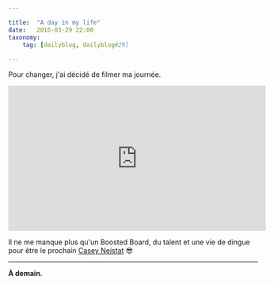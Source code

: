 ```yaml
---

title:  "A day in my life"
date:   2016-03-29 22:00
taxonomy:
    tag: [dailyblog, dailyblog#29]
    
---
```


Pour changer, j'ai décidé de filmer ma journée.

<iframe width="520" height="293" src="https://www.youtube.com/embed/-cnt7ag65Zc?rel=0&amp;showinfo=0" frameborder="0" allowfullscreen></iframe>

<span></span>

Il ne me manque plus qu'un Boosted Board, du talent et une vie de dingue pour être le prochain [Casey Neistat](https://www.youtube.com/user/caseyneistat?target=_blank) 😎

____

**À demain.**